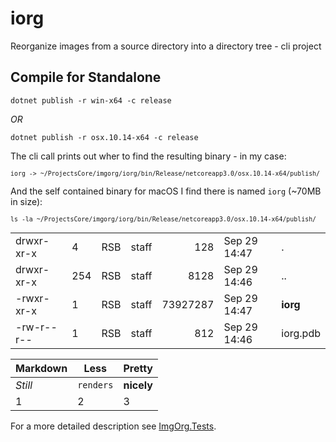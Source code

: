 # iorg
Reorganize images from a source directory into a directory tree - cli project

## Compile for Standalone

    dotnet publish -r win-x64 -c release

_OR_

    dotnet publish -r osx.10.14-x64 -c release 

The cli call prints out wher to find the resulting binary - in my case: 

<samp><small>`iorg -> ~/ProjectsCore/imgorg/iorg/bin/Release/netcoreapp3.0/osx.10.14-x64/publish/`</small></samp>

And the self contained binary for macOS I find there is named `iorg` (~70MB in size):

<small>`ls -la ~/ProjectsCore/imgorg/iorg/bin/Release/netcoreapp3.0/osx.10.14-x64/publish/`</small>

|  |  |  |  |  |  |  | 
 | --- | --- | --- | --- | ---: | --- | --- |
drwxr-xr-x | 4   | RSB | staff |      128 | Sep 29 14:47 | . |
drwxr-xr-x | 254 | RSB | staff |     8128 | Sep 29 14:46 | .. |
-rwxr-xr-x |   1 | RSB | staff | 73927287 | Sep 29 14:47 | **iorg** |
-rw-r--r-- |   1 | RSB | staff |      812 | Sep 29 14:46 | iorg.pdb |

Markdown | Less | Pretty
--- | --- | ---
*Still* | `renders` | **nicely**
1 | 2 | 3

For a more detailed description see [ImgOrg.Tests](https://github.com/Burkhardt/ImgOrg.Test).